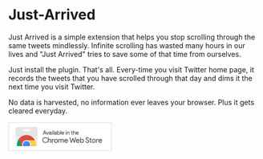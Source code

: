 # Just-Arrived

Just Arrived is a simple extension that helps you stop scrolling through the same tweets mindlessly. Infinite scrolling has wasted many hours in our lives and "Just Arrived" tries to save some of that time from ourselves.

Just install the plugin. That's all. Every-time you visit Twitter home page, it records the tweets that you have scrolled through that day and dims it the next time you visit Twitter.

No data is harvested, no information ever leaves your browser. Plus it gets cleared everyday.

[![See in Chrome Webstore](icons/webstore-small.png?raw=true)](https://chrome.google.com/webstore/detail/just-arrived/mdfbpdpipgabflofhlkmehijmfghnimd?hl=en)
